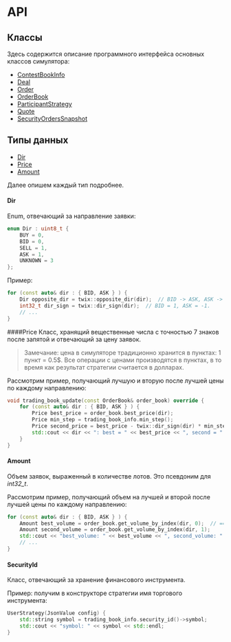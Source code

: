 # API

## Классы
Здесь содержится описание программного интерфейса основных классов симулятора:

* [ContestBookInfo](ContestBookInfo.md)
* [Deal](Deal.md)
* [Order](Order.md)
* [OrderBook](OrderBook.md)
* [ParticipantStrategy](ParticipantStrategy.md)
* [Quote](Quote.md)
* [SecurityOrdersSnapshot](SecurityOrdersSnapshot.md)

## Типы данных
* [Dir](#dir)
* [Price](#price)
* [Amount](#amount)

Далее опишем каждый тип подробнее.

<a name="dir"></a>
#### Dir
Enum, отвечающий за направление заявки:
```cpp
enum Dir : uint8_t {
    BUY = 0,
    BID = 0,
    SELL = 1,
    ASK = 1,
    UNKNOWN = 3
};
```
Пример:
```cpp
for (const auto& dir : { BID, ASK } ) {
    Dir opposite_dir = twix::opposite_dir(dir);  // BID -> ASK, ASK -> BID
    int32_t dir_sign = twix::dir_sign(dir);  // BID = 1, ASK = -1.
    // ...
}
```


<a name="price"></a>
####Price
Класс, хранящий вещественные числа с точностью 7 знаков после запятой и отвечающий за цену заявок.
> Замечание: цена в симуляторе традиционно хранится в пунктах: 1 пункт = 0.5$. 
Все операции с ценами производятся в пунктах, в то время как результат стратегии считается в долларах.

Рассмотрим пример, получающий лучшую и вторую после лучшей цены по каждому направлению:
```cpp
void trading_book_update(const OrderBook& order_book) override {
    for (const auto& dir : { BID, ASK } ) {
        Price best_price = order_book.best_price(dir);
        Price min_step = trading_book_info.min_step();
        Price second_price = best_price - twix::dir_sign(dir) * min_step;
        std::cout << dir << ": best = " << best_price << ", second = " << second_price << std::endl;
    }
}
```

<a name="Amount"></a>
#### Amount
Объем заявок, выраженный в количестве лотов. Это псевдоним для *int32_t*.

Рассмотрим пример, получающий объем на лучшей и второй после лучшей цены по каждому направлению:
```cpp
for (const auto& dir : { BID, ASK } ) {
    Amount best_volume = order_book.get_volume_by_index(dir, 0);  // == order_book.best_volume(dir)
    Amount second_volume = order_book.get_volume_by_index(dir, 1);
    std::cout << "best_volume: " << best_volume << ", second_volume: " << second_volume << std::endl;
    // ...
}
```

<a name="SecurityId"></a>
#### SecurityId
Класс, отвечающий за хранение финансового инструмента.

Пример: получим в конструкторе стратегии имя торгового инструмента:
```cpp
UserStrategy(JsonValue config) {
    std::string symbol = trading_book_info.security_id()->symbol;
    std::cout << "symbol: " << symbol << std::endl;
}
```







